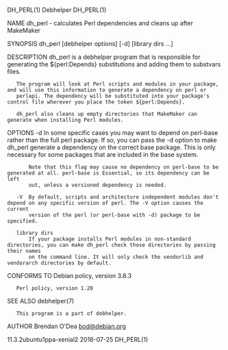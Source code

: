 DH_PERL(1)                                                           Debhelper                                                          DH_PERL(1)

NAME
       dh_perl - calculates Perl dependencies and cleans up after MakeMaker

SYNOPSIS
       dh_perl [debhelper options] [-d] [library dirs ...]

DESCRIPTION
       dh_perl is a debhelper program that is responsible for generating the ${perl:Depends} substitutions and adding them to substvars files.

       The program will look at Perl scripts and modules in your package, and will use this information to generate a dependency on perl or
       perlapi. The dependency will be substituted into your package's control file wherever you place the token ${perl:Depends}.

       dh_perl also cleans up empty directories that MakeMaker can generate when installing Perl modules.

OPTIONS
       -d  In some specific cases you may want to depend on perl-base rather than the full perl package. If so, you can pass the -d option to make
           dh_perl generate a dependency on the correct base package. This is only necessary for some packages that are included in the base
           system.

           Note that this flag may cause no dependency on perl-base to be generated at all. perl-base is Essential, so its dependency can be left
           out, unless a versioned dependency is needed.

       -V  By default, scripts and architecture independent modules don't depend on any specific version of perl. The -V option causes the current
           version of the perl (or perl-base with -d) package to be specified.

       library dirs
           If your package installs Perl modules in non-standard directories, you can make dh_perl check those directories by passing their names
           on the command line. It will only check the vendorlib and vendorarch directories by default.

CONFORMS TO
       Debian policy, version 3.8.3

       Perl policy, version 1.20

SEE ALSO
       debhelper(7)

       This program is a part of debhelper.

AUTHOR
       Brendan O'Dea <bod@debian.org>

11.3.2ubuntu1ppa-xenial2                                            2018-07-25                                                          DH_PERL(1)
